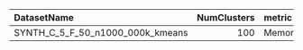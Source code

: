 | DatasetName                      |   NumClusters | metric    | baseline   | compare_suite   |   Double_Memory_MB |   Hybrid_Memory_MB |   Rel_Memory_MB |   Improvement_% |   n_pairs |
|:---------------------------------|--------------:|:----------|:-----------|:----------------|-------------------:|-------------------:|----------------:|----------------:|----------:|
| SYNTH_C_5_F_50_n1000_000k_kmeans |           100 | Memory_MB | Double     | Hybrid          |                400 |                600 |             1.5 |             -50 |         1 |